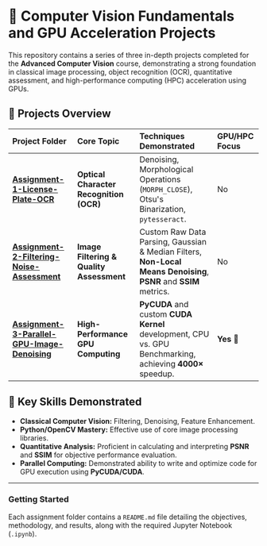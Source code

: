# 📸 Computer Vision Fundamentals and GPU Acceleration Projects

This repository contains a series of three in-depth projects completed for the **Advanced Computer Vision** course, demonstrating a strong foundation in classical image processing, object recognition (OCR), quantitative assessment, and high-performance computing (HPC) acceleration using GPUs.

## 📂 Projects Overview

| Project Folder | Core Topic | Techniques Demonstrated | GPU/HPC Focus |
| :--- | :--- | :--- | :--- |
| **[Assignment-1-License-Plate-OCR](/Assignment-1-License-Plate-OCR)** | **Optical Character Recognition (OCR)** | Denoising, Morphological Operations (`MORPH_CLOSE`), Otsu's Binarization, `pytesseract`. | No |
| **[Assignment-2-Filtering-Noise-Assessment](/Assignment-2-Filtering-Noise-Assessment)** | **Image Filtering & Quality Assessment** | Custom Raw Data Parsing, Gaussian & Median Filters, **Non-Local Means Denoising**, **PSNR** and **SSIM** metrics. | No |
| **[Assignment-3-Parallel-GPU-Image-Denoising](/Assignment-3-Parallel-GPU-Image-Denoising)** | **High-Performance GPU Computing** | **PyCUDA** and custom **CUDA Kernel** development, CPU vs. GPU Benchmarking, achieving $\mathbf{4000\times}$ speedup. | **Yes** 🚀 |

## 🌟 Key Skills Demonstrated

* **Classical Computer Vision:** Filtering, Denoising, Feature Enhancement.
* **Python/OpenCV Mastery:** Effective use of core image processing libraries.
* **Quantitative Analysis:** Proficient in calculating and interpreting **PSNR** and **SSIM** for objective performance evaluation.
* **Parallel Computing:** Demonstrated ability to write and optimize code for GPU execution using **PyCUDA/CUDA**.

---

### Getting Started

Each assignment folder contains a `README.md` file detailing the objectives, methodology, and results, along with the required Jupyter Notebook (`.ipynb`).